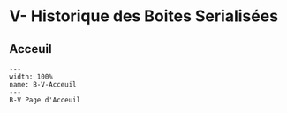 # V- Historique des Boites Serialisées

## Acceuil

```{figure} Docs/B-V.png
---
width: 100%
name: B-V-Acceuil
---
B-V Page d'Acceuil
```